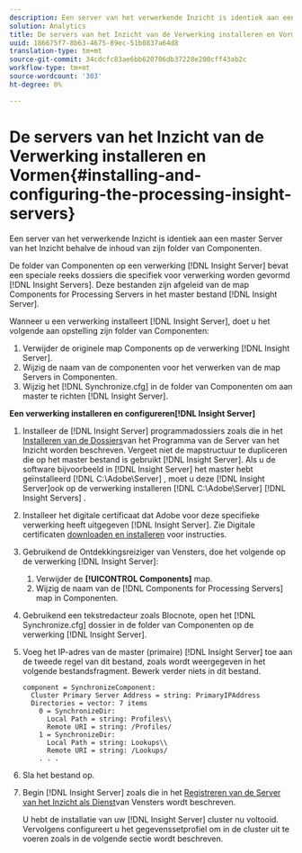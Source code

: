 ```yaml
---
description: Een server van het verwerkende Inzicht is identiek aan een master Server van het Inzicht behalve de inhoud van zijn folder van Componenten.
solution: Analytics
title: De servers van het Inzicht van de Verwerking installeren en Vormen
uuid: 186675f7-8b63-4675-89ec-51b0837a64d8
translation-type: tm+mt
source-git-commit: 34cdcfc83ae6bb620706db37228e200cff43ab2c
workflow-type: tm+mt
source-wordcount: '303'
ht-degree: 0%

---
```



# De servers van het Inzicht van de Verwerking installeren en Vormen{#installing-and-configuring-the-processing-insight-servers}

Een server van het verwerkende Inzicht is identiek aan een master Server van het Inzicht behalve de inhoud van zijn folder van Componenten.

De folder van Componenten op een verwerking [!DNL Insight Server] bevat een speciale reeks dossiers die specifiek voor verwerking worden gevormd [!DNL Insight Servers]. Deze bestanden zijn afgeleid van de map Components for Processing Servers in het master bestand [!DNL Insight Server].

Wanneer u een verwerking installeert [!DNL Insight Server], doet u het volgende aan opstelling zijn folder van Componenten:

1. Verwijder de originele map Components op de verwerking [!DNL Insight Server].
1. Wijzig de naam van de componenten voor het verwerken van de map Servers in Componenten.
1. Wijzig het [!DNL Synchronize.cfg] in de folder van Componenten om aan master te richten [!DNL Insight Server].

**Een verwerking installeren en configureren[!DNL Insight Server]**

1. Installeer de [!DNL Insight Server] programmadossiers zoals die in het [Installeren van de Dossiers](../../../../../../home/c-inst-svr/c-install-ins-svr/t-install-proc-inst-svr-dpu/t-install-prgm-files.md#task-1e6251fd39714186baa40d38f23d0088)van het Programma van de Server van het Inzicht worden beschreven. Vergeet niet de mapstructuur te dupliceren die op het master bestand is gebruikt [!DNL Insight Server]. Als u de software bijvoorbeeld in [!DNL Insight Server] het master hebt geïnstalleerd [!DNL C:\Adobe\Server] , moet u deze [!DNL Insight Server]ook op de verwerking installeren [!DNL C:\Adobe\Server] [!DNL Insight Servers] .
1. Installeer het digitale certificaat dat Adobe voor deze specifieke verwerking heeft uitgegeven [!DNL Insight Server]. Zie Digitale certificaten [downloaden en installeren](../../../../../../home/c-inst-svr/c-install-ins-svr/t-install-proc-inst-svr-dpu/c-dnld-dgtl-cert/c-dnld-dgtl-cert.md#concept-4f79c240492f4e52b6375b4b3bbefa17) voor instructies.
1. Gebruikend de Ontdekkingsreiziger van Vensters, doe het volgende op de verwerking [!DNL Insight Server]:

   1. Verwijder de **[!UICONTROL Components]** map.
   1. Wijzig de naam van de [!DNL Components for Processing Servers] map in Componenten.

1. Gebruikend een tekstredacteur zoals Blocnote, open het [!DNL Synchronize.cfg] dossier in de folder van Componenten op de verwerking [!DNL Insight Server].
1. Voeg het IP-adres van de master (primaire) [!DNL Insight Server] toe aan de tweede regel van dit bestand, zoals wordt weergegeven in het volgende bestandsfragment. Bewerk verder niets in dit bestand.

   ```
   component = SynchronizeComponent:
     Cluster Primary Server Address = string: PrimaryIPAddress
     Directories = vector: 7 items
       0 = SynchronizeDir:
         Local Path = string: Profiles\\
         Remote URI = string: /Profiles/
       1 = SynchronizeDir:
         Local Path = string: Lookups\\
         Remote URI = string: /Lookups/
       . . .
   ```

1. Sla het bestand op.
1. Begin [!DNL Insight Server] zoals die in het [Registreren van de Server van het Inzicht als Dienst](../../../../../../home/c-inst-svr/c-install-ins-svr/t-install-proc-inst-svr-dpu/c-reg-wdws-svc.md#concept-f2c7aa891d544a2595aa01d0d796a540)van Vensters wordt beschreven.

   U hebt de installatie van uw [!DNL Insight Server] cluster nu voltooid. Vervolgens configureert u het gegevenssetprofiel om in de cluster uit te voeren zoals in de volgende sectie wordt beschreven.

